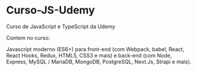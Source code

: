 # Curso-JS-Udemy

Curso de JavaScript e TypeScript da Udemy

Contem no curso:

Javascript moderno (ES6+) para front-end (com Webpack, babel, React, React Hooks, Redux, HTML5, CSS3 e mais) e back-end (com Node, Express, MySQL / MariaDB, MongoDB, PostgreSQL, Next.Js, Strapi e mais).
